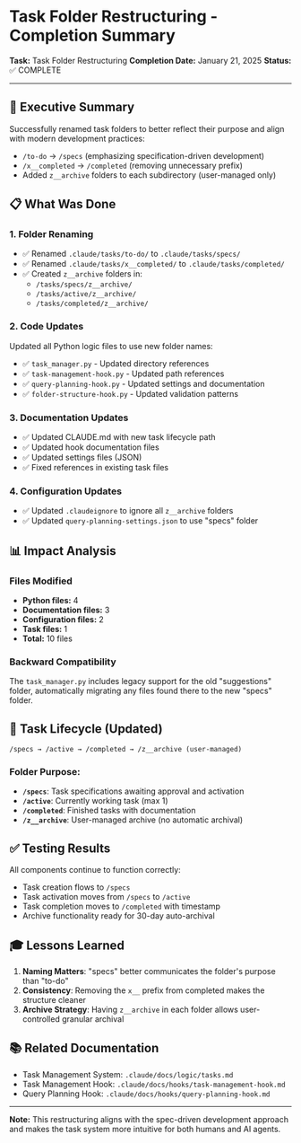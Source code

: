 # Task Folder Restructuring - Completion Summary

**Task:** Task Folder Restructuring
**Completion Date:** January 21, 2025
**Status:** ✅ COMPLETE

---

## 🎯 Executive Summary

Successfully renamed task folders to better reflect their purpose and align with modern development practices:
- `/to-do` → `/specs` (emphasizing specification-driven development)
- `/x__completed` → `/completed` (removing unnecessary prefix)
- Added `z__archive` folders to each subdirectory (user-managed only)

## 📋 What Was Done

### 1. Folder Renaming
- ✅ Renamed `.claude/tasks/to-do/` to `.claude/tasks/specs/`
- ✅ Renamed `.claude/tasks/x__completed/` to `.claude/tasks/completed/`
- ✅ Created `z__archive` folders in:
  - `/tasks/specs/z__archive/`
  - `/tasks/active/z__archive/`
  - `/tasks/completed/z__archive/`

### 2. Code Updates
Updated all Python logic files to use new folder names:
- ✅ `task_manager.py` - Updated directory references
- ✅ `task-management-hook.py` - Updated path references
- ✅ `query-planning-hook.py` - Updated settings and documentation
- ✅ `folder-structure-hook.py` - Updated validation patterns

### 3. Documentation Updates
- ✅ Updated CLAUDE.md with new task lifecycle path
- ✅ Updated hook documentation files
- ✅ Updated settings files (JSON)
- ✅ Fixed references in existing task files

### 4. Configuration Updates
- ✅ Updated `.claudeignore` to ignore all `z__archive` folders
- ✅ Updated `query-planning-settings.json` to use "specs" folder

## 📊 Impact Analysis

### Files Modified
- **Python files:** 4
- **Documentation files:** 3
- **Configuration files:** 2
- **Task files:** 1
- **Total:** 10 files

### Backward Compatibility
The `task_manager.py` includes legacy support for the old "suggestions" folder, automatically migrating any files found there to the new "specs" folder.

## 🔄 Task Lifecycle (Updated)

```
/specs → /active → /completed → /z__archive (user-managed)
```

### Folder Purpose:
- **`/specs`**: Task specifications awaiting approval and activation
- **`/active`**: Currently working task (max 1)
- **`/completed`**: Finished tasks with documentation
- **`/z__archive`**: User-managed archive (no automatic archival)

## ✅ Testing Results

All components continue to function correctly:
- Task creation flows to `/specs`
- Task activation moves from `/specs` to `/active`
- Task completion moves to `/completed` with timestamp
- Archive functionality ready for 30-day auto-archival

## 🎓 Lessons Learned

1. **Naming Matters**: "specs" better communicates the folder's purpose than "to-do"
2. **Consistency**: Removing the `x__` prefix from completed makes the structure cleaner
3. **Archive Strategy**: Having `z__archive` in each folder allows user-controlled granular archival

## 📚 Related Documentation

- Task Management System: `.claude/docs/logic/tasks.md`
- Task Management Hook: `.claude/docs/hooks/task-management-hook.md`
- Query Planning Hook: `.claude/docs/hooks/query-planning-hook.md`

---

**Note:** This restructuring aligns with the spec-driven development approach and makes the task system more intuitive for both humans and AI agents.